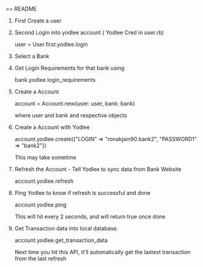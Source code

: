 == README

1. First Create a user

2. Second Login into yodlee account ( Yodlee Cred in user.rb)

    user = User.first.yodlee.login

3. Select a Bank

4. Get Login Requirements for that bank using

    bank.yodlee.login_requirements

5. Create a Account

    account = Account.new(user: user, bank: bank)

    where user and bank and respective objects

6. Create a Account with Yodlee

    account.yodlee.create({"LOGIN" => "ronakjain90.bank2", "PASSWORD1" => "bank2"})

    This may take sometime

7. Refresh the Account - Tell Yodlee to sync data from Bank Website

    account.yodlee.refresh

8. Ping Yodlee to know if refresh is successful and done

   account.yodlee.ping

   This will hit every 2 seconds, and will return true once done

9. Get Transaction data into local database.

   account.yodlee.get_transaction_data

   Next time you hit this API, it'll automatically get the lastest transaction from the last refresh

